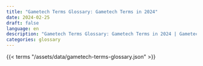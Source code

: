 ```yaml
---
title: "Gametech Terms Glossary: Gametech Terms in 2024"  
date: 2024-02-25
draft: false
language: en
description: "Gametech Terms Glossary: Gametech Terms in 2024 | Gametech Terms Glossary"
categories: glossary
---
```


{{< terms "/assets/data/gametech-terms-glossary.json" >}}